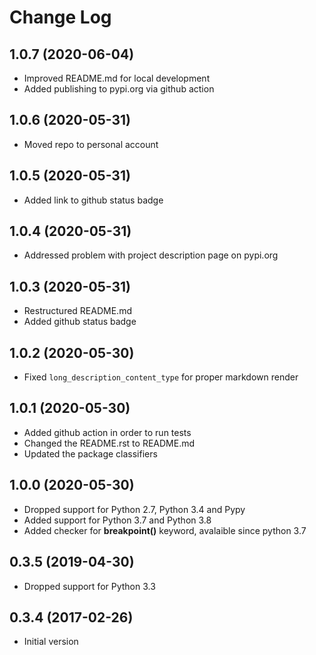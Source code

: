 # Change Log

## 1.0.7 (2020-06-04)

* Improved README.md for local development
* Added publishing to pypi.org via github action

## 1.0.6 (2020-05-31)

* Moved repo to personal account


## 1.0.5 (2020-05-31)

* Added link to github status badge


## 1.0.4 (2020-05-31)

* Addressed problem with project description page on pypi.org


## 1.0.3 (2020-05-31)

* Restructured README.md
* Added github status badge


## 1.0.2 (2020-05-30)

* Fixed `long_description_content_type` for proper markdown render


## 1.0.1 (2020-05-30)

* Added github action in order to run tests
* Changed the README.rst to README.md
* Updated the package classifiers


## 1.0.0 (2020-05-30)

* Dropped support for Python 2.7, Python 3.4 and Pypy
* Added support for Python 3.7 and Python 3.8
* Added checker for **breakpoint()** keyword, avalaible since python 3.7


## 0.3.5 (2019-04-30)

* Dropped support for Python 3.3


## 0.3.4 (2017-02-26)

* Initial version
